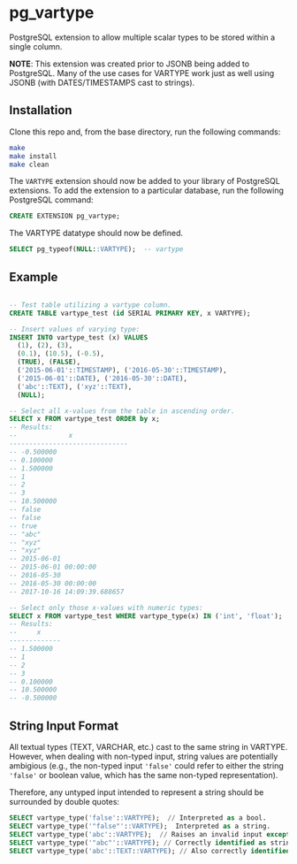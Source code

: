 # pg_vartype

PostgreSQL extension to allow multiple scalar types to be stored within a single column.

**NOTE**: This extension was created prior to JSONB being added to PostgreSQL. Many of the
use cases for VARTYPE work just as well using JSONB (with DATES/TIMESTAMPS cast to strings).

## Installation

Clone this repo and, from the base directory, run the following commands:

```sh
make
make install
make clean
```

The `VARTYPE` extension should now be added to your library of PostgreSQL extensions.
To add the extension to a particular database, run the following PostgreSQL command:

```sql
CREATE EXTENSION pg_vartype;
```

The VARTYPE datatype should now be defined.

```sql
SELECT pg_typeof(NULL::VARTYPE);  -- vartype
```

## Example

```sql

-- Test table utilizing a vartype column.
CREATE TABLE vartype_test (id SERIAL PRIMARY KEY, x VARTYPE);

-- Insert values of varying type:
INSERT INTO vartype_test (x) VALUES
  (1), (2), (3),
  (0.1), (10.5), (-0.5),
  (TRUE), (FALSE),
  ('2015-06-01'::TIMESTAMP), ('2016-05-30'::TIMESTAMP),
  ('2015-06-01'::DATE), ('2016-05-30'::DATE),
  ('abc'::TEXT), ('xyz'::TEXT),
  (NULL);

-- Select all x-values from the table in ascending order.
SELECT x FROM vartype_test ORDER by x;
-- Results:
--             x
------------------------------
-- -0.500000
-- 0.100000
-- 1.500000
-- 1
-- 2
-- 3
-- 10.500000
-- false
-- false
-- true
-- "abc"
-- "xyz"
-- "xyz"
-- 2015-06-01
-- 2015-06-01 00:00:00
-- 2016-05-30
-- 2016-05-30 00:00:00
-- 2017-10-16 14:09:39.688657

-- Select only those x-values with numeric types:
SELECT x FROM vartype_test WHERE vartype_type(x) IN ('int', 'float');
-- Results:
--     x
-------------
-- 1.500000
-- 1
-- 2
-- 3
-- 0.100000
-- 10.500000
-- -0.500000

```

## String Input Format
All textual types (TEXT, VARCHAR, etc.) cast to the same string in VARTYPE.
However, when dealing with non-typed input, string values are potentially
ambigious (e.g., the non-typed input `'false'` could refer to either the string
`'false'` or boolean value, which has the same non-typed representation).

Therefore, any untyped input intended to represent a string should be surrounded
by double quotes:

```sql
SELECT vartype_type('false'::VARTYPE);  // Interpreted as a bool.
SELECT vartype_type('"false"'::VARTYPE);  Interpreted as a string.
SELECT vartype_type('abc'::VARTYPE);  // Raises an invalid input exception.
SELECT vartype_type('"abc"'::VARTYPE); // Correctly identified as string.
SELECT vartype_type('abc'::TEXT::VARTYPE); // Also correctly identified as a string.
```
